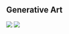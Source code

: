 ## Generative Art

<img src="./examples/-1836813014653452784.svg">
<img src="./examples/-79126477478620512.svg">
